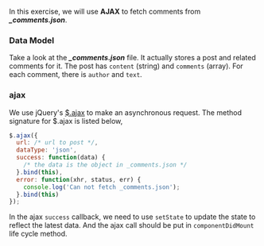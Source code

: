 In this exercise, we will use **AJAX** to fetch comments from ***_comments.json***.

### Data Model

Take a look at the ***_comments.json*** file. It actually stores a post and related comments for it. 
The post has `content` (string) and `comments` (array). For each comment, there is `author` and `text`.

### ajax

We use jQuery's <a href="http://api.jquery.com/jquery.ajax/" target="_blank">$.ajax</a> to make an asynchronous request. 
The method signature for $.ajax is listed below,

```js
$.ajax({
  url: /* url to post */,
  dataType: 'json',
  success: function(data) {
    /* the data is the object in _comments.json */
  }.bind(this),
  error: function(xhr, status, err) {
    console.log('Can not fetch _comments.json');
  }.bind(this)
});
```

In the ajax `success` callback, we need to use `setState` to update the state to reflect the latest data. And the ajax call should be put 
in `componentDidMount` life cycle method. 







